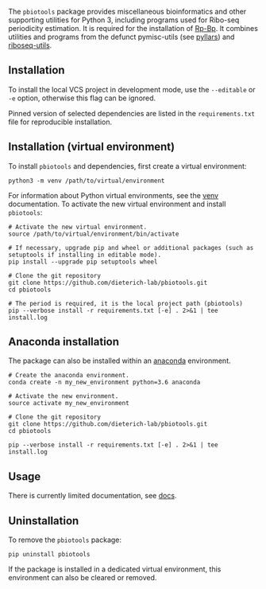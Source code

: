 The `pbiotools` package provides miscellaneous bioinformatics and other supporting utilities for Python 3, including
programs used for Ribo-seq periodicity estimation. It is required for the installation of [Rp-Bp](https://github.com/dieterich-lab/rp-bp).
It combines utilities and programs from the defunct pymisc-utils (see [pyllars](https://github.com/bmmalone/pyllars))
and [riboseq-utils](https://github.com/dieterich-lab/riboseq-utils).

## Installation

To install the local VCS project in development mode, use the `--editable` or `-e` option, otherwise
this flag can be ignored.

Pinned version of selected dependencies are listed in the `requirements.txt` file for reproducible installation.

## Installation (virtual environment)

To install `pbiotools` and dependencies, first create a virtual environment:

```
python3 -m venv /path/to/virtual/environment
```

For information about Python virtual environments, see the [venv](https://docs.python.org/3/library/venv.html) documentation.
To activate the new virtual environment and install `pbiotools`:

```
# Activate the new virtual environment.
source /path/to/virtual/environment/bin/activate

# If necessary, upgrade pip and wheel or additional packages (such as setuptools if installing in editable mode).
pip install --upgrade pip setuptools wheel

# Clone the git repository
git clone https://github.com/dieterich-lab/pbiotools.git
cd pbiotools

# The period is required, it is the local project path (pbiotools)
pip --verbose install -r requirements.txt [-e] . 2>&1 | tee install.log

```

## Anaconda installation

The package can also be installed within an [anaconda](https://www.continuum.io/) environment.

```
# Create the anaconda environment.
conda create -n my_new_environment python=3.6 anaconda

# Activate the new environment.
source activate my_new_environment

# Clone the git repository
git clone https://github.com/dieterich-lab/pbiotools.git
cd pbiotools

pip --verbose install -r requirements.txt [-e] . 2>&1 | tee install.log
```

## Usage

There is currently limited documentation, see [docs](docs/bio.md).

## Uninstallation

To remove the `pbiotools` package:

```
pip uninstall pbiotools
```

If the package is installed in a dedicated virtual environment, this environment can also be cleared or removed.
